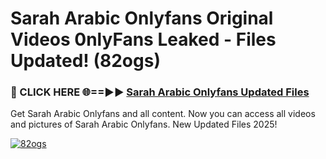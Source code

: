 # Sarah Arabic Onlyfans Original Videos 0nlyFans Leaked - Files Updated! (82ogs)

<h3>🔴 CLICK HERE 🌐==►► <a href="https://tinyurl.com/4seja8ks" rel="nofollow">Sarah Arabic Onlyfans Updated Files</a></h3>

Get Sarah Arabic Onlyfans and all content. Now you can access all videos and pictures of Sarah Arabic Onlyfans. New Updated Files 2025!

[![82ogs](https://i.imgur.com/EWjZXRe.gif)](https://tinyurl.com/4seja8ks)
